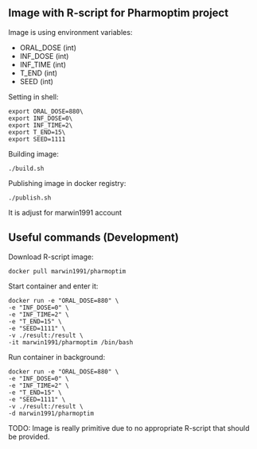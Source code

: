 Image with R-script for Pharmoptim project
------------------------------------------

Image is using environment variables: 
- ORAL_DOSE (int)
- INF_DOSE (int)
- INF_TIME (int)
- T_END (int)
- SEED (int)

Setting in shell:
```
export ORAL_DOSE=880\
export INF_DOSE=0\
export INF_TIME=2\
export T_END=15\
export SEED=1111
```


Building image: 
```
./build.sh
```

Publishing image in docker registry: 
```
./publish.sh
``` 

It is adjust for marwin1991 account

Useful commands (Development)
---------------------------
Download R-script image: 
```
docker pull marwin1991/pharmoptim
```
Start container and enter it: 
```
docker run -e "ORAL_DOSE=880" \
-e "INF_DOSE=0" \
-e "INF_TIME=2" \
-e "T_END=15" \
-e "SEED=1111" \
-v ./result:/result \
-it marwin1991/pharmoptim /bin/bash
```
Run container in background: 
```
docker run -e "ORAL_DOSE=880" \
-e "INF_DOSE=0" \
-e "INF_TIME=2" \
-e "T_END=15" \
-e "SEED=1111" \
-v ./result:/result \
-d marwin1991/pharmoptim
```
TODO: Image is really primitive due to no appropriate R-script
that should be provided. 
